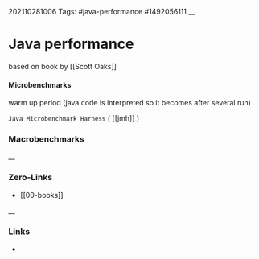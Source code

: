 202110281006
Tags: #java-performance #1492056111
__
# Java performance
based on book  by [[Scott Oaks]]

#### Microbenchmarks
warm up period (java code is interpreted so it becomes after several run)

`Java Microbenchmark Harness` ( [[jmh]] )
### Macrobenchmarks

__
### Zero-Links
- [[00-books]]

__
### Links

- 

 
 